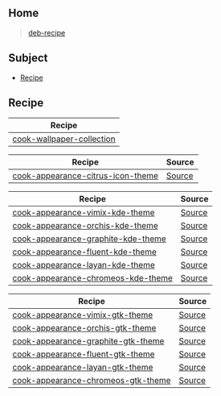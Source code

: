 

## Home

> [deb-recipe](https://github.com/samwhelp/deb-recipe)




## Subject

* [Recipe](#recipe)




## Recipe

| Recipe |
| ------ |
| [cook-wallpaper-collection](https://github.com/samwhelp/deb-recipe/tree/main/recipe/cook-wallpaper-collection/cook-wallpaper-collection) |


| Recipe | Source |
| ------ | ------ |
| [cook-appearance-citrus-icon-theme](https://github.com/samwhelp/deb-recipe/tree/main/recipe/cook-appearance-citrus-icon-theme/cook-appearance-citrus-icon-theme) | [Source](https://github.com/yeyushengfan258/Citrus-icon-theme) |


| Recipe | Source |
| ------ | ------ |
| [cook-appearance-vimix-kde-theme](https://github.com/samwhelp/deb-recipe/tree/main/recipe/cook-appearance-vimix-kde-theme/cook-appearance-vimix-kde-theme) | [Source](https://github.com/vinceliuice/Vimix-kde) |
| [cook-appearance-orchis-kde-theme](https://github.com/samwhelp/deb-recipe/tree/main/recipe/cook-appearance-orchis-kde-theme/cook-appearance-orchis-kde-theme) | [Source](https://github.com/vinceliuice/Orchis-kde) |
| [cook-appearance-graphite-kde-theme](https://github.com/samwhelp/deb-recipe/tree/main/recipe/cook-appearance-graphite-kde-theme/cook-appearance-graphite-kde-theme) | [Source](https://github.com/vinceliuice/Graphite-kde-theme) |
| [cook-appearance-fluent-kde-theme](https://github.com/samwhelp/deb-recipe/tree/main/recipe/cook-appearance-fluent-kde-theme/cook-appearance-fluent-kde-theme) | [Source](https://github.com/vinceliuice/Fluent-kde) |
| [cook-appearance-layan-kde-theme](https://github.com/samwhelp/deb-recipe/tree/main/recipe/cook-appearance-layan-kde-theme/cook-appearance-layan-kde-theme) | [Source](https://github.com/vinceliuice/Layan-kde) |
| [cook-appearance-chromeos-kde-theme](https://github.com/samwhelp/deb-recipe/tree/main/recipe/cook-appearance-chromeos-kde-theme/cook-appearance-chromeos-kde-theme) | [Source](https://github.com/vinceliuice/ChromeOS-kde) |


| Recipe | Source |
| ------ | ------ |
| [cook-appearance-vimix-gtk-theme](https://github.com/samwhelp/deb-recipe/tree/main/recipe/cook-appearance-vimix-gtk-theme/cook-appearance-vimix-gtk-theme) | [Source](https://github.com/vinceliuice/Vimix-gtk-themes) |
| [cook-appearance-orchis-gtk-theme](https://github.com/samwhelp/deb-recipe/tree/main/recipe/cook-appearance-orchis-gtk-theme/cook-appearance-orchis-gtk-theme) | [Source](https://github.com/vinceliuice/Orchis-theme) |
| [cook-appearance-graphite-gtk-theme](https://github.com/samwhelp/deb-recipe/tree/main/recipe/cook-appearance-graphite-gtk-theme/cook-appearance-graphite-gtk-theme) | [Source](https://github.com/vinceliuice/Graphite-gtk-theme) |
| [cook-appearance-fluent-gtk-theme](https://github.com/samwhelp/deb-recipe/tree/main/recipe/cook-appearance-fluent-gtk-theme/cook-appearance-fluent-gtk-theme) | [Source](https://github.com/vinceliuice/Fluent-gtk-theme) |
| [cook-appearance-layan-gtk-theme](https://github.com/samwhelp/deb-recipe/tree/main/recipe/cook-appearance-layan-gtk-theme/cook-appearance-layan-gtk-theme) | [Source](https://github.com/vinceliuice/Layan-gtk-theme) |
| [cook-appearance-chromeos-gtk-theme](https://github.com/samwhelp/deb-recipe/tree/main/recipe/cook-appearance-chromeos-gtk-theme/cook-appearance-chromeos-gtk-theme) | [Source](https://github.com/vinceliuice/ChromeOS-theme) |
